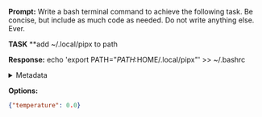 **Prompt:**
Write a bash terminal command to achieve the following task.
Be concise, but include as much code as needed. Do not write anything else. Ever.

**TASK**
**add ~/.local/pipx to path


**Response:**
echo 'export PATH="$PATH:$HOME/.local/pipx"' >> ~/.bashrc

<details><summary>Metadata</summary>

- Duration: 2179 ms
- Datetime: 2023-12-12T11:20:58.682693
- Model: gpt-3.5-turbo-0613

</details>

**Options:**
```json
{"temperature": 0.0}
```

